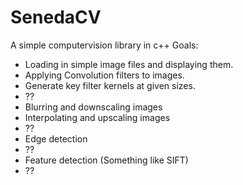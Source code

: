 # SenedaCV
A simple computervision library in c++
Goals:
- Loading in simple image files and displaying them.
- Applying Convolution filters to images.
- Generate key filter kernels at given sizes.
- ??
- Blurring and downscaling images
- Interpolating and upscaling images
- ??
- Edge detection
- ??
- Feature detection (Something like SIFT)
- ??
